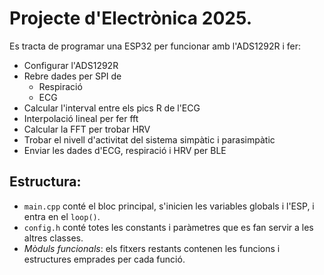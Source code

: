 # Projecte d'Electrònica 2025.

Es tracta de programar una ESP32 per funcionar amb l'ADS1292R i fer:

- Configurar l'ADS1292R
- Rebre dades per SPI de
    - Respiració
    - ECG
- Calcular l'interval entre els pics R de l'ECG
- Interpolació lineal per fer fft
- Calcular la FFT per trobar HRV
- Trobar el nivell d'activitat del sistema simpàtic i parasimpàtic
- Enviar les dades d'ECG, respiració i HRV per BLE

## Estructura:

- `main.cpp` conté el bloc principal, s'inicien les variables globals i l'ESP, i entra en el `loop()`.
- `config.h` conté totes les constants i paràmetres que es fan servir a les altres classes.
- *Mòduls funcionals*: els fitxers restants contenen les funcions i estructures emprades per cada funció.

